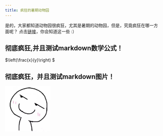 ```yaml
---
title: 疯狂的暑期动物园
---
```


是的，大家都知道动物园很疯狂，尤其是暑期的动物园，但是，究竟疯狂在哪一方面呢？
点击[链接](https://www.baidu.com)，你会知道这一些 :）



## 彻底疯狂,并且测试markdown数学公式！

$\left(\frac{x}{y}\right) $

## 彻底疯狂，并且测试markdown图片！

<!-- ![图片](/images/avatar.jpeg) -->
<!-- ![图片](avatar.jpeg#pic_center) -->
<div align = "">
    <img src = "/images/avatar.jpeg" width = "30%j">    
    <!-- <img src = "avatar.jpeg" width = "30%j">    
    <img src = "avatar.jpeg" width = "30%j"> -->
</div>